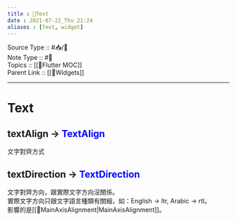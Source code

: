 ```yaml
---
title : 🍃Text
date : 2021-07-22_Thu 21:24
aliases : [Text, widget]
---
```

Source Type :: #📥/💭 <br>
Note Type :: #📝 <br>
Topics :: [[🍃Flutter MOC]]<br>
Parent Link :: [[🍃Widgets]]<br>

---
# Text

## textAlign -> <strong style="color:blue">TextAlign</strong>
文字對齊方式

## textDirection -> <strong style="color:blue">TextDirection</strong>
文字對齊方向，跟實際文字方向沒關係。<br>
實際文字方向只跟文字語言種類有關細，如：English → ltr, Arabic → rtl。<br>
影響的是[[🍃MainAxisAlignment|MainAxisAlignment]]。
